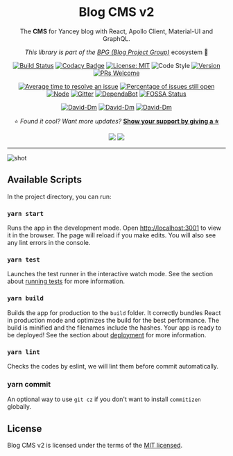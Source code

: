 <div align="center">

# Blog CMS v2

The **CMS** for Yancey blog with React, Apollo Client, Material-UI and GraphQL.

_This library is part of the [BPG (Blog Project Group)](https://github.com/Yancey-Blog)_ ecosystem 📖

[![Build Status](https://travis-ci.com/Yancey-Blog/blog-cms-v2.svg?branch=master)](https://travis-ci.com/Yancey-Blog/blog-cms-v2)
[![Codacy Badge](https://api.codacy.com/project/badge/Grade/8301052718f145cb9be68a6a28717f41)](https://www.codacy.com/app/YanceyOfficial/blog-cms-v2?utm_source=github.com&utm_medium=referral&utm_content=Yancey-Blog/blog-cms-v2&utm_campaign=Badge_Grade)
[![License: MIT](https://img.shields.io/badge/License-MIT-green.svg)](https://opensource.org/licenses/MIT)
![Code Style](https://camo.githubusercontent.com/c83b8df34339bd302b7fd3fbb631f99ba25f87f8/68747470733a2f2f696d672e736869656c64732e696f2f62616467652f636f64655f7374796c652d70726574746965722d6666363962342e737667)
[![Version](https://img.shields.io/badge/version-1.1.1-blue.svg)](https://github.com/Yancey-Blog/blog-cms-v2)
[![PRs Welcome](https://img.shields.io/badge/PRs-welcome-green.svg)](https://github.com/Yancey-Blog/blog-cms-v2/pulls)

[![Average time to resolve an issue](https://isitmaintained.com/badge/resolution/Yancey-Blog/blog-cms-v2.svg)](https://isitmaintained.com/project/Yancey-Blog/blog-cms-v2)
[![Percentage of issues still open](https://isitmaintained.com/badge/open/Yancey-Blog/blog-cms-v2.svg)](https://isitmaintained.com/project/Yancey-Blog/blog-cms-v2)
[![Node](https://img.shields.io/badge/node-%3E%3D12.16.0-orange.svg)](https://nodejs.org/en/)
[![Gitter](https://badges.gitter.im/yancey-official/community.svg)](https://gitter.im/yancey-official/community?utm_source=badge&utm_medium=badge&utm_campaign=pr-badge)
[![DependaBot](https://camo.githubusercontent.com/1fe7004c016a5ab641008b9579409c784eaa1725/68747470733a2f2f696d672e736869656c64732e696f2f62616467652f446570656e6461626f742d656e61626c65642d626c75652e737667)](https://dependabot.com/)
[![FOSSA Status](https://app.fossa.com/api/projects/git%2Bgithub.com%2FYancey-Blog%2Fblog-cms-v2.svg?type=shield)](https://app.fossa.com/projects/git%2Bgithub.com%2FYancey-Blog%2Fblog-cms-v2?ref=badge_shield)

[![David-Dm](https://david-dm.org/Yancey-Blog/blog-cms-v2.svg)](https://david-dm.org/Yancey-Blog/blog-cms-v2)
[![David-Dm](https://david-dm.org/Yancey-Blog/blog-cms-v2/dev-status.svg)](https://david-dm.org/ant-design/ant-design?type=dev)
[![David-Dm](https://david-dm.org/Yancey-Blog/blog-cms-v2/peer-status.svg)](https://david-dm.org/ant-design/ant-design?type=peer)

⭐️ _Found it cool? Want more updates?_ [**Show your support by giving a ⭐️**](https://github.com/Yancey-Blog/blog-cms-v2/stargazers)

<a href="https://www.paypal.me/yanceyleo" target="_blank"><img src="https://img.shields.io/badge/Donate-PayPal-ff3f59.svg"/></a>
<a href="https://twitter.com/YanceyOfficial" target="_blank"><img src="https://img.shields.io/twitter/follow/YanceyOfficial.svg?style=social&label=Follow"></a>

</div>

---

![shot](https://yancey-assets.oss-cn-beijing.aliyuncs.com/Jietu20200103-115157@2x.jpg)

## Available Scripts

In the project directory, you can run:

### `yarn start`

Runs the app in the development mode. Open [http://localhost:3001](http://localhost:3001) to view it in the browser. The page will reload if you make edits. You will also see any lint errors in the console.

### `yarn test`

Launches the test runner in the interactive watch mode. See the section about [running tests](https://facebook.github.io/create-react-app/docs/running-tests) for more information.

### `yarn build`

Builds the app for production to the `build` folder. It correctly bundles React in production mode and optimizes the build for the best performance. The build is minified and the filenames include the hashes. Your app is ready to be deployed! See the section about [deployment](https://facebook.github.io/create-react-app/docs/deployment) for more information.

### `yarn lint`

Checks the codes by eslint, we will lint them before commit automatically.

### yarn commit

An optional way to use `git cz` if you don't want to install `commitizen` globally.

## License

Blog CMS v2 is licensed under the terms of the [MIT licensed](https://opensource.org/licenses/MIT).
